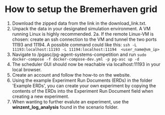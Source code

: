 # How to setup the Bremerhaven grid
1. Download the zipped data from the link in the download_link.txt.
2. Unpack the data in your designated simulation environment. A VM running Linux is highly recommended.
    2a. If the remote Linux-VM is chosen: create an ssh connection to the VM and tunnel the two ports 11193 and 11194.
        A possible command could like this:
        ```ssh -L 11193:localhost:11193 -L 11194:localhost:11194  <user_name@vm_ip>```
3. Navigate to /pgasc/pg-agent-systems-competition and run ```sudo docker-compose -f docker-compose-dev.yml -p pg-asc up -d```
4. The scheduler GUI should now be reachable via localhost:11193 in your local browser.
5. Create an account and follow the how-to on the website.
6. Using the example Experiment Run Documents (ERDs) in the folder 'Example ERDs', you can create your own experiment by copying the contents of the ERDs into
   the Experiment Run Document field when creating a new experiment.
7. When wanting to further evalute an experiment, use the **winzent_log_analysis** found in the scenario folder.
